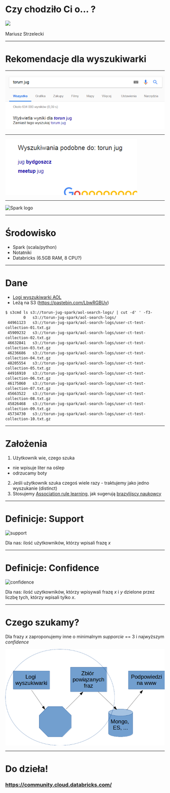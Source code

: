 # Czy chodziło Ci o... ?

<img src="http://day.torun.jug.pl/wp-content/uploads/2017/03/jug5d_2.png" width="20%" />

Mariusz Strzelecki

---

# Rekomendacje dla wyszukiwarki

---

![literowka](images/literowka.png)

---

![podobne](images/podobne.png)

---

![Spark logo](http://blog.scottlogic.com/bjedrzejewski/assets/apache-spark-logo.png)

---

# Środowisko

- Spark (scala/python)
- Notatniki 
- Databricks (6.5GB RAM, 8 CPU?)

---

# Dane

- [Logi wyszukiwarki AOL](http://www.cim.mcgill.ca/~dudek/206/Logs/AOL-user-ct-collection/U500k_README.txt)
- Leżą na S3 (https://pastebin.com/LbwRGBUv)

```
$ s3cmd ls s3://torun-jug-spark/aol-search-logs/ | cut -d' ' -f3-
        0   s3://torun-jug-spark/aol-search-logs/
 44961123   s3://torun-jug-spark/aol-search-logs/user-ct-test-collection-01.txt.gz
 45909232   s3://torun-jug-spark/aol-search-logs/user-ct-test-collection-02.txt.gz
 46632841   s3://torun-jug-spark/aol-search-logs/user-ct-test-collection-03.txt.gz
 46236686   s3://torun-jug-spark/aol-search-logs/user-ct-test-collection-04.txt.gz
 48205554   s3://torun-jug-spark/aol-search-logs/user-ct-test-collection-05.txt.gz
 44916910   s3://torun-jug-spark/aol-search-logs/user-ct-test-collection-06.txt.gz
 46175060   s3://torun-jug-spark/aol-search-logs/user-ct-test-collection-07.txt.gz
 45663522   s3://torun-jug-spark/aol-search-logs/user-ct-test-collection-08.txt.gz
 45826468   s3://torun-jug-spark/aol-search-logs/user-ct-test-collection-09.txt.gz
 45734730   s3://torun-jug-spark/aol-search-logs/user-ct-test-collection-10.txt.gz

```

---

# Założenia

1. Użytkownik wie, czego szuka
  - nie wpisuje liter na oślep
  - odrzucamy boty
2. Jeśli użytkownik szuka czegoś wiele razy - traktujemy jako jedno wyszukanie (distinct)
3. Stosujemy [Association rule learning](https://en.wikipedia.org/wiki/Association_rule_learning), jak sugerują [brazylijscy naukowcy](http://homepages.dcc.ufmg.br/~nivio/papers/laweb03-2.ps)

---

# Definicje: Support

![support](https://wikimedia.org/api/rest_v1/media/math/render/svg/1c6acacd3b17051205704b5d323c83fc737e5db1)

Dla nas: ilość użytkowników, którzy wpisali frazę _x_

---

# Definicje: Confidence

![confidence](https://wikimedia.org/api/rest_v1/media/math/render/svg/90324dedc399441696116eed3658fd17c5da4329)

Dla nas: ilość uzytkowników, którzy wpisywali frazę _x_ i _y_ dzielone przez liczbę tych, którzy wpisali tylko _x_.

---

# Czego szukamy?

Dla frazy _x_ zaproponujemy inne o minimalnym _supporcie_ == 3 i najwyższym _confidence_

![co_robimy](images/co_robimy.png)

---

# Do dzieła!

### https://community.cloud.databricks.com/
